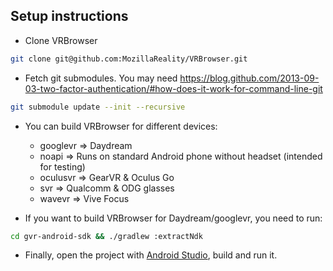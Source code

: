## Setup instructions

* Clone VRBrowser
```bash
git clone git@github.com:MozillaReality/VRBrowser.git
```
* Fetch git submodules. You may need https://blog.github.com/2013-09-03-two-factor-authentication/#how-does-it-work-for-command-line-git
```bash
git submodule update --init --recursive
```

* You can build VRBrowser for different devices:
    * googlevr => Daydream
    * noapi => Runs on standard Android phone without headset (intended for testing)
    * oculusvr => GearVR & Oculus Go
    * svr => Qualcomm & ODG glasses
    * wavevr => Vive Focus

* If you want to build VRBrowser for Daydream/googlevr, you need to run:
```bash
cd gvr-android-sdk && ./gradlew :extractNdk
```

* Finally, open the project with [Android Studio](https://developer.android.com/studio/index.html), build and run it.

